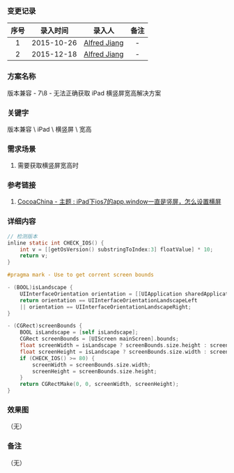 ### 变更记录

| 序号 | 录入时间 | 录入人 | 备注 |
|:--------:|:--------:|:--------:|:--------:|
| 1 | 2015-10-26 | [Alfred Jiang](https://github.com/viktyz) | - |
| 2 | 2015-12-18 | [Alfred Jiang](https://github.com/viktyz) | - |

### 方案名称

版本兼容 - 7\8 - 无法正确获取 iPad 横竖屏宽高解决方案

### 关键字

版本兼容 \ iPad \ 横竖屏 \ 宽高

### 需求场景

1. 需要获取横竖屏宽高时

### 参考链接

1. [CocoaChina - 主题 : iPad下ios7的app.window一直是竖屏，怎么设置横屏](http://www.cocoachina.com/bbs/read.php?tid-281912.html)

### 详细内容
```objective-c
// 检测版本
inline static int CHECK_IOS() {
	int v = [[getOsVersion() substringToIndex:3] floatValue] * 10;
	return v;
}

#pragma mark - Use to get corrent screen bounds

- (BOOL)isLandscape {
	UIInterfaceOrientation orientation = [[UIApplication sharedApplication] statusBarOrientation];
	return orientation == UIInterfaceOrientationLandscapeLeft
	|| orientation == UIInterfaceOrientationLandscapeRight;
}

- (CGRect)screenBounds {
	BOOL isLandscape = [self isLandscape];
	CGRect screenBounds = [UIScreen mainScreen].bounds;
	float screenWidth = isLandscape ? screenBounds.size.height : screenBounds.size.width;
	float screenHeight = isLandscape ? screenBounds.size.width : screenBounds.size.height;
	if (CHECK_IOS() >= 80) {
		screenWidth = screenBounds.size.width;
		screenHeight = screenBounds.size.height;
	}
	return CGRectMake(0, 0, screenWidth, screenHeight);
}
```
### 效果图
（无）

### 备注
（无）
